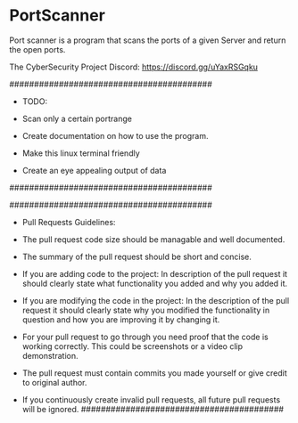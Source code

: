 # PortScanner
 
 Port scanner is a program that scans the ports of a given Server and return the open ports. 
 
 The CyberSecurity Project Discord: https://discord.gg/uYaxRSGqku
 
 #########################################
 - TODO:
 
 - Scan only a certain portrange
 - Create documentation on how to use
   the program. 
 - Make this linux terminal friendly
 - Create an eye appealing output of data
 
 #########################################
 
 
 #########################################
 - Pull Requests Guidelines:
 
 - The pull request code size should be 
   managable and well documented.
    
 - The summary of the pull request should 
   be short and concise.
   
 - If you are adding code to the project:
   In description of the pull request it 
   should clearly state what functionality
   you added and why you added it.
   
 - If you are modifying the code in the 
   project:
   In the description of the pull request 
   it should clearly state why you modified
   the functionality in question and how 
   you are improving it by changing it. 
   
 - For your pull request to go through
   you need proof that the code is working
   correctly. This could be screenshots 
   or a video clip demonstration. 
   
 - The pull request must contain commits 
   you made yourself or give credit to
   original author.
 
 - If you continuously create invalid 
   pull requests, all future pull requests
   will be ignored. 
 #########################################
